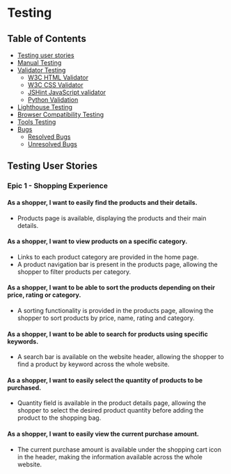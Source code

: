 # Testing

## Table of Contents

* [Testing user stories](#testing-user-stories)
* [Manual Testing](#manual-testing)
* [Validator Testing](#validator-testing)
  * [W3C HTML Validator](#w3c-html-validator)
  * [W3C CSS Validator](#w3c-css-validator)
  * [JSHint JavaScript validator](#jshint-javascript-validator)
  * [Python Validation](#python-validation)
* [Lighthouse Testing](#lighthouse-testing)
* [Browser Compatibility Testing](#browser-compatibility-testing)
* [Tools Testing](#tool-testing)
* [Bugs](#bugs)
  * [Resolved Bugs](#resolved-bugs)
  * [Unresolved Bugs](#unresolved-bugs)

## Testing User Stories

### Epic 1 - Shopping Experience

#### As a shopper, I want to easily find the products and their details.
  * Products page is available, displaying the products and their main details.

#### As a shopper, I want to view products on a specific category.
  * Links to each product category are provided in the home page.
  * A product navigation bar is present in the products page, allowing the shopper to filter products per category.

#### As a shopper, I want to be able to sort the products depending on their price, rating or category.
  * A sorting functionality is provided in the products page, allowing the shopper to sort products by price, name, rating and category.

#### As a shopper, I want to be able to search for products using specific keywords.
  * A search bar is available on the website header, allowing the shopper to find a product by keyword across the whole website.

#### As a shopper, I want to easily select the quantity of products to be purchased.
  * Quantity field is available in the product details page, allowing the shopper to select the desired product quantity before adding the product to the shopping bag.

#### As a shopper, I want to easily view the current purchase amount.
  * The current purchase amount is available under the shopping cart icon in the header, making the information available across the whole website.
